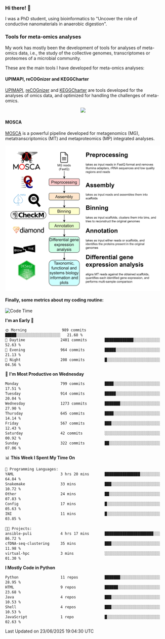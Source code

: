 ### Hi there! 👋

I was a PhD student, using bioinformatics to "Uncover the role of conductive nanomaterials in anaerobic digestion".

### Tools for meta-omics analyses

My work has mostly been the development of tools for analyses of meta-omics data, i.e., the study of the collective genomes, transcriptomes or proteomes of a microbial community.

These are the main tools I have developed for meta-omics analyses:

#### UPIMAPI, reCOGnizer and KEGGCharter

[UPIMAPI](https://github.com/iquasere/UPIMAPI), [reCOGnizer](https://github.com/iquasere/reCOGnizer) and [KEGGCharter](https://github.com/iquasere/KEGGCharter) are tools developed for the analyses of omics data, and optimized for handling the challenges of meta-omics.

<p align="center">
    <img src="assets/annotation_paper.png">
</p>

#### MOSCA

[MOSCA](https://github.com/iquasere/MOSCA) is a powerful pipeline developed for metagenomics (MG), metatranscriptomics (MT) and metaproteomics (MP) integrated analyses.

<p align="center">
    <img src="assets/mosca_workflow.png" align="center" width="700">
</p>


#### Finally, some metrics about my coding routine:

<!--START_SECTION:waka-->
![Code Time](http://img.shields.io/badge/Code%20Time-959%20hrs%2039%20mins-blue)

**I'm an Early 🐤** 

```text
🌞 Morning                989 commits         █████░░░░░░░░░░░░░░░░░░░░   21.68 % 
🌆 Daytime                2401 commits        █████████████░░░░░░░░░░░░   52.63 % 
🌃 Evening                964 commits         █████░░░░░░░░░░░░░░░░░░░░   21.13 % 
🌙 Night                  208 commits         █░░░░░░░░░░░░░░░░░░░░░░░░   04.56 % 
```
📅 **I'm Most Productive on Wednesday** 

```text
Monday                   799 commits         ████░░░░░░░░░░░░░░░░░░░░░   17.51 % 
Tuesday                  914 commits         █████░░░░░░░░░░░░░░░░░░░░   20.04 % 
Wednesday                1273 commits        ███████░░░░░░░░░░░░░░░░░░   27.90 % 
Thursday                 645 commits         ████░░░░░░░░░░░░░░░░░░░░░   14.14 % 
Friday                   567 commits         ███░░░░░░░░░░░░░░░░░░░░░░   12.43 % 
Saturday                 42 commits          ░░░░░░░░░░░░░░░░░░░░░░░░░   00.92 % 
Sunday                   322 commits         ██░░░░░░░░░░░░░░░░░░░░░░░   07.06 % 
```


📊 **This Week I Spent My Time On** 

```text
💬 Programming Languages: 
YAML                     3 hrs 20 mins       ████████████████░░░░░░░░░   64.84 % 
Snakemake                33 mins             ███░░░░░░░░░░░░░░░░░░░░░░   10.72 % 
Other                    24 mins             ██░░░░░░░░░░░░░░░░░░░░░░░   07.83 % 
Config                   17 mins             █░░░░░░░░░░░░░░░░░░░░░░░░   05.63 % 
INI                      11 mins             █░░░░░░░░░░░░░░░░░░░░░░░░   03.85 % 

🐱‍💻 Projects: 
ansible-puli             4 hrs 17 mins       ██████████████████████░░░   86.72 % 
cfDNA-seq-clustering     35 mins             ███░░░░░░░░░░░░░░░░░░░░░░   11.98 % 
virtual-hpc              3 mins              ░░░░░░░░░░░░░░░░░░░░░░░░░   01.30 % 
```

**I Mostly Code in Python** 

```text
Python                   11 repos            ███████░░░░░░░░░░░░░░░░░░   28.95 % 
HTML                     9 repos             ██████░░░░░░░░░░░░░░░░░░░   23.68 % 
Java                     4 repos             ███░░░░░░░░░░░░░░░░░░░░░░   10.53 % 
Shell                    4 repos             ███░░░░░░░░░░░░░░░░░░░░░░   10.53 % 
JavaScript               1 repo              █░░░░░░░░░░░░░░░░░░░░░░░░   02.63 % 
```




 Last Updated on 23/06/2025 19:04:30 UTC
<!--END_SECTION:waka-->
